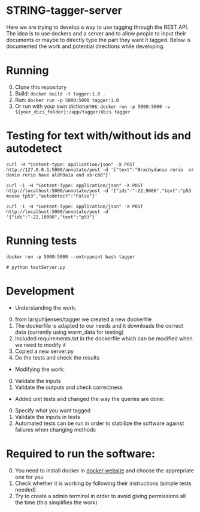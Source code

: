 # STRING-tagger-server

Here we are trying to develop a way to use tagging through the REST API. The idea is to  use dockers and a server and to allow people to input their documents or maybe to directly type the part they want it tagged. Below is documented the work and potential directions while developing.


# Running

0. Clone this repository
0. Build: `docker build -t tagger:1.0 .`
0. Run: `docker run -p 5000:5000 tagger:1.0`
0. Or run with your own dictionaries: `docker run -p 5000:5000 -v ${your_dics_folder}:/app/tagger/dics tagger`

# Testing for text with/without ids and autodetect

```
curl -H "Content-type: application/json" -X POST http://127.0.0.1:5000/annotate/post -d '{"text":"Brachydanio rerio  or danio rerio have aldh9a1a and ab-cb8"}'

curl -i -H "Content-Type: application/json" -X POST http://localhost:5000/annotate/post -d '{"ids":"-22,9606","text":"p53 mouse tp53","autodetect":"False"}'

curl -i -H "Content-Type: application/json" -X POST http://localhost:5000/annotate/post -d '{"ids":"-22,10090","text":"p53"}'

```
# Running tests

```shell
docker run -p 5000:5000 --entrypoint bash tagger

# python testServer.py 

```

# Development

* Understanding the work:
 0. from larsjuhljensen/tagger we created a new dockerfile
 0. The dockerfile is adapted to our needs and it downloads the correct data (currently using worm_data for testing)
 0. Included requirements.txt in the dockerfile which can be modified when we need to modify it
 0. Copied a new server.py
 0. Do the tests and check the results

* Modifying the work:
 0. Validate the inputs
 0. Validate the outputs and check correctness

* Added unit tests and changed the way the queries are done:
 0. Specify what you want tagged
 0. Validate the inputs in tests
 0. Automated tests can be run in order to stabilize the software against failures when changing methods


# Required to run the software:
 0. You need to install docker in [docker website](https://docs.docker.com/) and choose the apprepriate one for you
 0. Check whether it is working by following their instructions (simple tests needed)
 0. Try to create a admin terminal in order to avoid giving permissions all the time (this simplifies the work)
